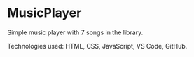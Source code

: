 # MusicPlayer
Simple music player with 7 songs in the library.

Technologies used: HTML, CSS, JavaScript, VS Code, GitHub.
